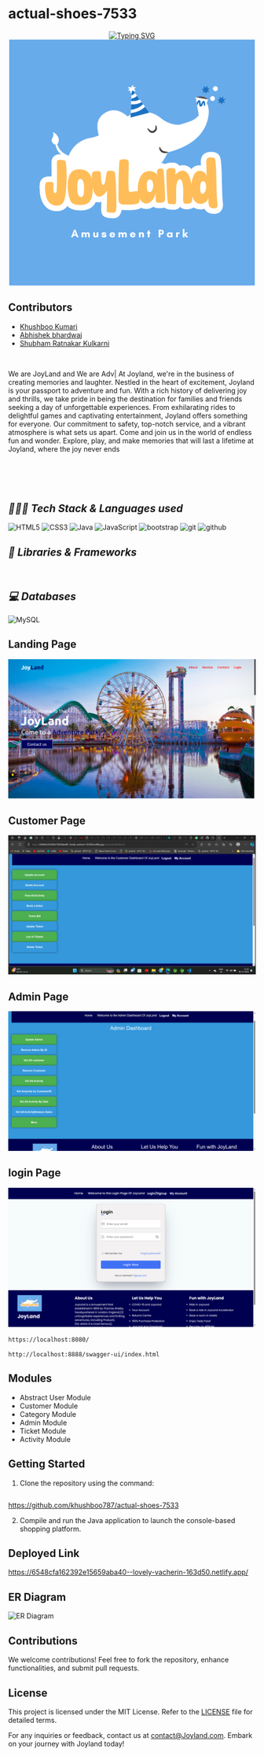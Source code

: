 # actual-shoes-7533



<p align="center">
 <a href="https://git.io/typing-svg"><img src="https://readme-typing-svg.demolab.com?font=Delicious+Handrawn&weight=100&size=53&pause=1000&color=C3F70C&center=true&vCenter=true&width=605&height=118&lines=JoyLand" alt="Typing SVG" /></a>
<img src="Frontend/assests/JoyLand.png"/>
</p>


## Contributors

- [Khushboo Kumari](https://github.com/khushboo787)
- [Abhishek bhardwaj](https://github.com/0505Abhishek)
- [Shubham Ratnakar Kulkarni](https://github.com/Shubham17121999)





<br>

We are JoyLand and We are Adv|
At Joyland, we're in the business of creating memories and laughter. Nestled in the heart of excitement, Joyland is your passport to adventure and fun. With a rich history of delivering joy and thrills, we take pride in being the destination for families and friends seeking a day of unforgettable experiences. From exhilarating rides to delightful games and captivating entertainment, Joyland offers something for everyone. Our commitment to safety, top-notch service, and a vibrant atmosphere is what sets us apart. Come and join us in the world of endless fun and wonder. Explore, play, and make memories that will last a lifetime at Joyland, where the joy never ends
### <h2 style="margin-top:100px ;"><i>👨🏻‍💻 Tech Stack & Languages used</i></h2>
![HTML5](https://img.shields.io/badge/HTML5-E34F26?style=for-the-badge&logo=html5&logoColor=white)
![CSS3](https://img.shields.io/badge/CSS3-1572B6?style=for-the-badge&logo=css3&logoColor=white)
![Java](https://img.shields.io/badge/Java-ED8B00?style=for-the-badge&logo=java&logoColor=white)
![JavaScript](https://img.shields.io/badge/JavaScript-323330?style=for-the-badge&logo=javascript&logoColor=F7DF1E)
<img src="https://img.shields.io/badge/Libraries-563D7C?style=for-the-badge&logo=bootstrap&logoColor=white" alt="bootstrap" />
<img src="https://img.shields.io/badge/Git-f44d27?style=for-the-badge&logo=git&logoColor=white" alt="git" />
<img src="https://img.shields.io/badge/GitHub-100000?style=for-the-badge&logo=github&logoColor=white" alt="github" />



### <h2><i>🚀 Libraries & Frameworks</i></h2>
<a href="" target="blank"><img src="https://img.shields.io/static/v1?style=for-the-badge&message=Spring&color=852100&label=" alt=""/></a>
<a href="" target="blank"><img src="https://img.shields.io/static/v1?style=for-the-badge&message=SpringBoot&color=00d09c&label=" alt="" /></a>
<a href="" target="blank"><img src="https://img.shields.io/static/v1?style=for-the-badge&message=Hibernate&color=000030&label=" alt=""/></a>
<a href="" target="blank"><img src="https://img.shields.io/static/v1?style=for-the-badge&message=JDBC&color=400030&label=" alt=""/></a>
<a href="" target="blank"><img src="https://img.shields.io/static/v1?style=for-the-badge&message=Servlets&color=700030&label=" alt=""/></a>


### <h2><i>💻 Databases</i></h2>
![MySQL](https://img.shields.io/badge/MySQL-00000F?style=for-the-badge&logo=mysql&logoColor=white)



## Landing Page

![Landing page](<Frontend/assests/Screenshot (250).png>)
## Customer Page
![Alt text](<Frontend/assests/Screenshot (251).png>)
## Admin Page

![Alt text](<Frontend/assests/Screenshot (253).png>)
## login Page

![Alt text](<Frontend/assests/Screenshot (254).png>)


```
https://localhost:8080/
```

```
http://localhost:8888/swagger-ui/index.html
```

## Modules
- Abstract User Module
- Customer Module
- Category Module
- Admin Module
- Ticket Module
- Activity Module


## Getting Started

1. Clone the repository using the command:
   ```
 https://github.com/khushboo787/actual-shoes-7533
 

2. Compile and run the Java application to launch the console-based shopping platform.

## Deployed Link

https://6548cfa162392e15659aba40--lovely-vacherin-163d50.netlify.app/

## ER Diagram

<img src="https://github.com/khushboo787/actual-shoes-7533/assets/115460837/044d815d-e073-4852-aaa9-9314b4e07078" alt="ER Diagram" />


## Contributions

We welcome contributions! Feel free to fork the repository, enhance functionalities, and submit pull requests.

## License

This project is licensed under the MIT License. Refer to the [LICENSE](LICENSE) file for detailed terms.


For any inquiries or feedback, contact us at [contact@Joyland.com](mailto:contact@sweethoneydukes.com). Embark on your journey with Joyland today!

